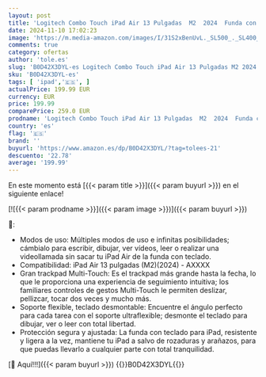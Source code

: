 ```yaml
---
layout: post
title: 'Logitech Combo Touch iPad Air 13 Pulgadas  M2  2024  Funda con Teclado - Teclado retroiluminado Desmontable con Soporte  Escritura cómoda  Modo Multiuso - Gris  QWERTY Layout'
date: 2024-11-10 17:02:23
image: 'https://m.media-amazon.com/images/I/31S2xBenUvL._SL500_._SL400_.jpg'
comments: true
category: ofertas
author: 'tole.es'
slug: 'B0D42X3DYL-es Logitech Combo Touch iPad Air 13 Pulgadas M2 2024 Funda...'
sku: 'B0D42X3DYL-es'
tags: [ 'ipad','🇪🇸', ]
actualPrice: 199.99 EUR
currency: EUR
price: 199.99
comparePrice: 259.0 EUR
prodname: 'Logitech Combo Touch iPad Air 13 Pulgadas  M2  2024  Funda con Teclado - Teclado retroiluminado Desmontable con Soporte  Escritura cómoda  Modo Multiuso - Gris  QWERTY Layout'
country: 'es'
flag: '🇪🇸'
brand: ''
buyurl: 'https://www.amazon.es/dp/B0D42X3DYL/?tag=tolees-21'
descuento: '22.78'
average: '199.99'
---
```


En este momento está [{{< param title >}}]({{< param buyurl >}}) en el siguiente enlace!

[![{{< param prodname >}}]({{< param image >}})]({{< param buyurl >}})

🔎:

- Modos de uso: Múltiples modos de uso e infinitas posibilidades; cámbialo para escribir, dibujar, ver vídeos, leer o realizar una videollamada sin sacar tu iPad Air de la funda con teclado.
- Compatibilidad: iPad Air 13 pulgadas (M2)(2024) - AXXXX
- Gran trackpad Multi-Touch: Es el trackpad más grande hasta la fecha, lo que le proporciona una experiencia de seguimiento intuitiva; los familiares controles de gestos Multi-Touch le permiten deslizar, pellizcar, tocar dos veces y mucho más.
- Soporte flexible, teclado desmontable: Encuentre el ángulo perfecto para cada tarea con el soporte ultraflexible; desmonte el teclado para dibujar, ver o leer con total libertad.
- Protección segura y ajustada: La funda con teclado para iPad, resistente y ligera a la vez, mantiene tu iPad a salvo de rozaduras y arañazos, para que puedas llevarlo a cualquier parte con total tranquilidad.

[🛒 Aquí!!!]({{< param buyurl >}})
{{<world>}}B0D42X3DYL{{</world>}}
